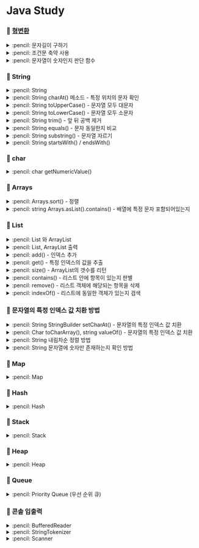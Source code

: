 # Java Study

### :pushpin: [형변환](https://github.com/Dain-K/algorithm/blob/master/JavaStudy/%ED%98%95%EB%B3%80%ED%99%98.md)

<details>
<summary> :pencil: 문자길이 구하기  </summary>
<div markdown="1">

## int 자리수 구하기

```java
int n = 1234;
int length = (int)(Math.log10(n) + 1);

System.out.println("length: " + length);
```

## string 문자 길이 구하기

```java
String s = "abcde";

System.out.println("length: " + s.length());
```

</div>
</details>

<details>
<summary> :pencil: 조건문 축약 사용  </summary>
<div markdown="1">

## 조건문 사용하기

```java
public class EvenOrOdd {
    String evenOrOdd(int num) {
        return num % 2 == 0 ? "Even" : "Odd";
    }

    public static void main(String[] args) {
        EvenOrOdd evenOrOdd = new EvenOrOdd();

        System.out.println("결과: " + evenOrOdd.evenOrOdd(2));
        System.out.println("결과: " + evenOrOdd.evenOrOdd(3));
    }
}
```

</div>
</details>

<details>
<summary> :pencil: 문자열이 숫자인지 판단 함수  </summary>
<div markdown="1">

## 문자열이 숫자인지 판단 함수

```java
public class Example {

    public static void main(String[] args){
        System.out.println(isNumeric("1"));
        System.out.println(isNumeric("q1k"));
    }

    public static boolean isNumeric(String input){
        try{
            Integer.parseInt(input);
            return true;
        }
        catch(NumberFormatException e){
            return false;
        }
    }
}
```

</div>
</details>

### :pushpin: String

<details>
<summary> :pencil: String  </summary>
<div markdown="1">

## long 타입을 string 으로 변환

- String.valueOf()
  - 파라미터가 null 이면 문자열 null 을 만들어서 담음
- Casting
  - 대상이 null 이면 MullPointerException 발생
  - Object 값이 String 이 아니면 ClassCastException 발생
- "".toString()
  - 대상이 null 이면 NullPointerException 발생
  - Object 에 담긴 값이 String 이 아니라도 출력

### :one: 덧셈연산자

두개의 피연산자 중 어느 한쪽이라도 string 이면 연산 결과는 string 이 된다.

```java
public class StringCasting {

    public static void main(String[] args) {
        String s = "" + n;
    }
}
```

### :two: String.valueOf()

```java
public class StringCasting {

    public static void main(String[] args) {
        int num = 123;
        String strValue = String.valueOf(num);

        long num2 = 12345;
        String strValue = String.valueOf(num2); // long 을 string 으로 변환
    }
}
```

## long 을 string 으로 변환 후 뒤집기

```java
class Solution {

    public int[] solution(long n) {
        String s = String.valueOf(n);
        StringBuilder sb = new StringBuiler(s);
        sb = sb.reverse();
        String[] ss = sb.toString().split("");

        int[] answer = new int[ss.length];
        for (int i = 0; i < ss.length; i++) {
            answer[i] = Integer.parseInt(ss[i]);
        }

        return answer;
    }
}
```

</div>
</details>

<details>
<summary> :pencil: String charAt() 메소드 - 특정 위치의 문자 확인  </summary>
<div markdown="1">

## charAt()

문자열에서 특정 위치의 문자가 무엇인지 확인하는 메소드

```java
public class GetNumerValueEx {

    public static void main(String[] args) {
        String s = "Hello java";

        char ca = s.charAt(0);
        char cb = s.charAt(1);
        char cc = s.charAt(2);

        System.out.println("첫번째 문자: "+ ca);
        System.out.println("두번째 문자: "+ cb);
        System.out.println("세번째 문자: "+ cc);
    }
}
```

</div>
</details>

<details>
<summary> :pencil: String toUpperCase() - 문자열 모두 대문자  </summary>
<div markdown="1">

## toUpperCase()

대상 문자열을 모두 대문자로 변환

```java
String str1 = "hello java"

System.out.println(str1.toUpperCase());
// 출력: HELLO JAVA
```

</div>
</details>

<details>
<summary> :pencil: String toLowerCase() - 문자열 모두 소문자  </summary>
<div markdown="1">

## toLowerCase()

대상 문자열을 모두 소문자로 변환

```java
String str1 = "HELLO JAVA"

System.out.println(str1.toLowerCase());
// 출력: hello java
```

</div>
</details>

<details>
<summary> :pencil: String trim() - 앞 뒤 공백 제거  </summary>
<div markdown="1">

## trim()

대상 문자열의 앞 뒤 공백 문자를 모두 제거하여 리턴해준다.

```java
String str1 = "   공백 제거   ";

System.out.println(str1.trim());
// 출력: 공백 제거
```

</div>
</details>

<details>
<summary> :pencil: String equals() - 문자 동일한지 비교  </summary>
<div markdown="1">

## equals()

- 가지고 있는 값이 동일하면 true 출력
- == 을 사용하면 주소값을 비교

### ==

```java
Stirng str1 = "Hello";
Stirng str2 = "Hello";
Stirng str3 = new String("Hello");

System.out.println(str1 == str2); // true
System.out.println(str1 == str3); // false
```

### A.equals(B)

```java
Stirng str1 = "Hello";
Stirng str2 = "Hello";
Stirng str3 = new String("Hello");

System.out.println(str1.equals(str2)); // true
System.out.println(str1.equals(str3)); // true
```

- object 에서 사용하면 위와 같이 결과가 제대로 나오지 않는다.

</div>
</details>

<details>
<summary> :pencil: String substring() - 문자열 자르기  </summary>
<div markdown="1">

## substring()

```java
public class Test{
    public static void main(String[] args){
        String str = "ABCDEFG";

        str.substring(3); // 결과값: DEFG
        str.substring(3,5); // 결과값: DE
        str.substring(str.length()-3, str.length()); // 결과값: EFG
    }
}
```

</div>
</details>
    
<details>
<summary> :pencil: String startsWith() / endsWith()  </summary>
<div markdown="1">

## startsWith()

- 대상 문자열이 특정 문자 또는 문자열로 시작하는지 체크하는 함수
- 해당 문자열로 시작되는지 여부를 확인하고 boolean에 맞춰 true/false 값을 리턴

```java
public class Example{
    public static void main(String[] args) {
        String s = "자바 코딩 테스트";
        System.out.println(s.startsWith("자")); // false
        System.out.println(s.startsWith("자바")); // true
        System.out.println(s.startsWith("자바 ")); // true
        System.out.println(s.startsWith("자바  ")); // false
    }
}
```

## endssWith()

- 대상 문자열이 특정 문자 또는 문자열로 끝나는지 체크하는 함수
- 해당 문자열로 시작되는지 여부를 확인하고 boolean에 맞춰 true/false 값을 리턴

```java
public class Example{
    public static void main(String[] args) {
        String s = "자바 코딩 테스트";
        System.out.println(s.endsWith("테스트")); // true
        System.out.println(s.endsWith("테")); // false
        System.out.println(s.endsWith("트")); // true
        System.out.println(s.endsWith(" 테스트")); // true
    }
}
```

</div>
</details>


### :pushpin: char

<details>
<summary> :pencil: char getNumericValue()  </summary>
<div markdown="1">

## getNumericValue()

```java
public class GetNumerValueEx {

    public static void main(String[] args) {
        String s = "342"

        char ca = s.charAt(0);
        char cb = s.charAt(1);
        char cc = s.charAt(2);

        int ia = Character.getNumericValue(ca);
        int ib = Character.getNumericValue(ca);
        int ic = Character.getNumericValue(ca);

        System.out.println(ia + ib + ic);
    }
}
```

</div>
</details>

### :pushpin: Arrays

<details>
<summary> :pencil: Arrays.sort() - 정렬 </summary>
<div markdown="1">

## Arrays.sort()

- java.util.Arrays 클래스
- 정렬 메소드
- Arrays 클래스는 배열의 복사, 항목 정렬, 검색과 같은 배열 조작 기능을 가지고 있음

### :one: 오름차순 정렬

```java
import java.util.Arrays;

public class Sort {
    public static void main(String[] args) {
        int arr[] = {9, 8, 47, 6, 15, 0, 90};
        Arrays.sort(arr);

        for(int i: arr) {
            System.out.println(i);
        }
    }
}
```

### :two: 내림차순 정렬

```java
import java.util.Arrays;
import java.util.Collections;

public class Sort {
    public static void main(String[] args) {
        integer arr[] = {9, 8, 47, 6, 15, 0, 90};
        Arrays.sort(arr, Collections.reverseOrder());

        for(int i: arr) {
            System.out.println(i);
        }
    }
}
```

### :three: 부분 정렬

시작 index, 끝 index를 넣어 일부분만 정렬할 수 있다.

```java
import java.util.Arrays;

public class Sort {
    public static void main(String[] args) {
        int arr[] = {9, 8, 47, 6, 15, 0, 90};
        Arrays.sort(arr, 0, 4);

        for(int i: arr) {
            System.out.println(i);
        }
    }
}
```

</div>
</details>

<details>
<summary> :pencil: string Arrays.asList().contains() - 배열에 특정 문자 포함되어있는지  </summary>
<div markdown="1">

## Arrays.asList(yourArray).contains(yourValue)

스트링 배열에서 특정 문자열이 포함되어있는지 확인하기

```java
import java.util.Arrays;

public class ContainsTest {

    public static void main(String[] args) {
        Arrays.asList("gif", "png", "jpg", "bmp").contains("exe"); // false
        Arrays.asList("gif", "png", "jpg", "bmp").contains("png"); // true
        Arrays.asList("gif", "png", "jpg", "bmp").contains("bat"); // false
    }
}
```

</div>
</details>

### :pushpin: List

<details>
<summary> :pencil: List 와 ArrayList  </summary>
<div markdown="1">

## List 와 ArrayList

- `List` = Interface
- `ArrayList` = Class 
<br/>
  List 와 ArrayList의 가장 큰 차이는 크기가 정해져 있지 않고 동적으로 변한다. <br/>
  예를 들어, 배열의 크기가 5라면 5개 이상의 값을 담을 수 없지만 list는 크기가 정해져있지 않아 원하는 만큼 값을 담을 수 있다. <br/>
  List 에는 ArrayList, Vector, LinkedList 등의 인터페이스를 구현한 자료형이 있다. <br/>
  즉, List 인터페이스 안에 ArrayList 클래스가 포함되어 있다.

```java
List<자료형> list = new ArraryList<>();
ArrayList<자료형> list = new ArrayList<>();
```

</div>
</details>

<details>
<summary> :pencil: List, ArrayList 출력  </summary>
<div markdown="1">

## List, ArrayList 출력

```java
public class test{
    public static void main(String[] args) {

        List<String> TestList = new ArrayList<String>();

        TestList.add("apple");
        TestList.add("ant");
        TestList.add("flower");

        /* 콘솔 출력 */
        // method 1
        for(String data: TestList){
            System.out.println(data);
        }

        // method 2
        for(for i = 0; i < TestList.size(); i++){
            System.out.println(TestList.get(i));
        }

        // method 3
        keyList.forEach(System.out::println);

        /* TestList 전체 출력 */
        System.out.println(TestList.toString());

    }
}
```

</div>
</details>

<details>
<summary> :pencil: add() - 인덱스 추가  </summary>
<div markdown="1">

## add()

```java
// List<String> pitches = new ArrayList<>();
ArrayList pitches = new ArrayList();

// 삽입할 위치 지정
pitches.add(0, "123");
```

</div>
</details>

<details>
<summary> :pencil: get() - 특정 인덱스의 값을 추출  </summary>
<div markdown="1">

## get()

```java
System.out.println(pitches.get(1));
```

</div>
</details>

<details>
<summary> :pencil: size() -  ArrayList의 갯수를 리턴  </summary>
<div markdown="1">

## size()

```java
System.out.println(pitches.size());
```

</div>
</details>

<details>
<summary> :pencil: contains() -  리스트 안에 항목이 있는지 판별  </summary>
<div markdown="1">

## contains()

```java
System.out.println(pitches.contains("123"));
// 포함된 값일 경우 true 반환
```

</div>
</details>

<details>
<summary> :pencil: remove() -  리스트 객체에 해당되는 항목을 삭제  </summary>
<div markdown="1">

## remove()

- 객체

```java
System.out.println(pitches.remove("123"));
// 삭제한 결과 true, false 를 리턴
```

- 인덱스

```java
System.out.println(pitches.remove(0));
// 삭제한 결과 삭제한 항목을 리턴
```

</div>
</details>

<details>
<summary> :pencil: indexOf() - 리스트에 동일한 객체가 있는지 검색  </summary>
<div markdown="1">

## ArrayList.indexOf()

- indexof(object o)는 인자로 객체를 받는다.
- 리스트의 안쪽부터 인자와 동일한 객체가 있는지 찾는다.
- 존재하면 그 인덱스를 리턴한다.
- 존재하지 않는다면 -1 리턴한다.

### example :one:

```java
String[] fruitsArr = {"apple", "banana", "apple", "mango"};
ArrayList<String> fruits = new ArrayList<>(Arrays.asList(fruitsArray));

System.out.println("indexOF(apple): " + fruits.indexOf("apple")); // 0
System.out.println("indexOF(kiwi): " + fruits.indexOf("kiwi")); // -1
```

### example :two:

```java
int[] arr = {1,8,5,69,75,15,10};

int cellsIndex = Arrays.asList(arr).indexOf(75);
System.out.println("searched index " + cellsIndex); // 출력: 0
```

</div>
</details>

### :pushpin: 문자열의 특정 인덱스 값 치환 방법

<details>
<summary> :pencil: String StringBuilder setCharAt() - 문자열의 특정 인덱스 값 치환  </summary>
<div markdown="1">

## setCharAt()

- 문자열의 특정 인덱스에 있는 문자를 효율적으로 교체

```java
class Solution {
    public String solution(String phone_number) {
        String answer = "";
        int length = phone_number.length();
        StringBuilder sb = new StringBuilder(phone_number);

        for(int i = 0; i < length - 4; i++){
            sb.setCharAt(i, '*');
        }
        answer = sb.toString();
        return answer;
    }
}
```

</div>
</details>

<details>
<summary> :pencil: Char toCharArray(), string valueOf() - 문자열의 특정 인덱스 값 치환  </summary>
<div markdown="1">

## 문자열의 특정 인덱스 값 치환

```java
class Main {
    public static void main(String[] args) {
        String str = "Hello World";
        char ch = "_";
        int pos = 5;

        // 주어진 문자열을 문자 array 로 치환
        char[] chars = str.toCharArray();

        // char array의 지정된 위치에 있는 문자 교체
        chars[pos] = ch;

        // 문자 array을 다시 문자열로 치환
        str = String.valueOf(chars);
    }
}
```

</div>
</details>

<details>
<summary> :pencil: String 내림차순 정렬 방법  </summary>
<div markdown="1">

## String 내림차순 정렬 방법

```java
import java.util.Arrays;

public class ReverStr {
    public String reversStr(String str){
        char[] ch = str.thCharArray();
        Arrays.sort(ch);
        return new StringBuilder(new String(ch)).reverse().toString();
    }
}
```

</div>
</details>

<details>
<summary> :pencil: String 문자열에 숫자만 존재하는지 확인 방법 </summary>
<div markdown="1">

## matches()

```java
final String REGEX = "[0-9]+";
String test = "1234";

if(test.matches(REGEX)) {
    System.out.println("숫자만 있습니다.");
}else{
    System.out.println("숫자 외에 다른 값이 존재합니다.");
}
```

</div>
</details>

### :pushpin: Map

<details>
<summary> :pencil: Map </summary>
<div markdown="1">

# 맵 (Map)

맵은 대응 관계를 쉽게 표현할 수 있게 해주는 자료형이다. 맵은 사전(dictionary)과 비슷하다.<br/>
리스트나 배열처럼 순차적으로 해당 요소 값을 구하지 않고 key를 통해 value를 얻는다. 맵(Map)의 가장 큰 특징이라면 key로 value의 값을 얻는다는 것이다. <br/>
helloWorld라는 단어를 찾기 위해 사전의 내용을 순차적으로 모두 검색하는 것이 아니라 helloWorld라는 단어가 있는 곳을 바로 확인할 수 있는 것이다.

- Map 역시 List 와 마찬가지로 인터페이스이다.
- Map 자료형: HashMap, LinkedHashMap, TreeMap 등

## HashMap

자바의 Map 중 가장 기본적인 Map이 HashMap 이다.

### put

- Map에 key, value 데이터 추가하기
- Key, Value에 String 이외의 자료형은 사용할 수 없다.

```java
import java.util HashMap;

public class Sample {
    public static void main(String[] args) {
        HashMap<String, String> map = new HashMap<>();
        map.put("people", "사람");
        map.put("soccer", "축구");
    }
}
```

### get

key에 해당하는 value 값을 얻기 위해서는 get 메서드를 사용

```java
import java.util HashMap;

public class Sample {
    public static void main(String[] args) {
        HashMap<String, String> map = new HashMap<>();
        map.put("people", "사람");
        map.put("soccer", "축구");
        System.out.println(map.get("people"));
    }
}

```

```
출력: 사람
```

### containsKey

맵(Map)에 해당 키(key)가 있는지를 조사하여 그 유무를 참, 거짓으로 리턴한다.

```java
import java.util HashMap;

public class Sample {
    public static void main(String[] args) {
        HashMap<String, String> map = new HashMap<>();
        map.put("people", "사람");
        map.put("soccer", "축구");
        System.out.println(map.containsKey("people"));
    }
}

```

```
true
```

### remove

맵(Map)의 항목을 삭제하는 메서드로 key 값에 해당되는 아이템(key, value)을 삭제한 후 그 value 값을 반환한다.

```java
import java.util HashMap;

public class Sample {
    public static void main(String[] args) {
        HashMap<String, String> map = new HashMap<>();
        map.put("people", "사람");
        map.put("soccer", "축구");
        System.out.println(map.remove("people"));
    }
}
```

```
사람
```

### size

맵(Map)의 개수를 반환한다.

```java
import java.util HashMap;

public class Sample {
    public static void main(String[] args) {
        HashMap<String, String> map = new HashMap<>();
        map.put("people", "사람");
        map.put("soccer", "축구");
        System.out.println(map.size());
    }
}
```

```
2
```

### keySet

맵(Map)의 모든 Key를 모아서 반환한다.

```java
import java.util HashMap;

public class Sample {
    public static void main(String[] args) {
        HashMap<String, String> map = new HashMap<>();
        map.put("people", "사람");
        map.put("soccer", "축구");
        System.out.println(map.keySet());
    }
}
```

```
[soccer, people]
```

keySet() 메서드는 Map의 모든 Key를 모아서 Set 자료형으로 리턴한다.
Set 자료형은 아래의 코드로 List 자료형으로 바꾸어 사용할 수도 있다.

```java
List<String> keyList = new ArrayList<>(map.keySet());
```

### getOrDefault

찾는 키가 존재한다면 찾는 키의 값을 반환하고 없다면 dafault 값을 반환하는 메서드

#### :pushpin: 사용방법

```java
getOrDefault(Object key, V DefalutValue)
```

- key: map 요소의 키이다.
- dafaultValue: 지정된 키로 매핑된 값이 없거나 null 이면 반환하는 기본 값이다.

#### :pushpin: 예제

```java
import java.util.HashMap;

public class Example {
    public static void main(String arg[]) {
        String[] abc = {"A", "B", "C", "C"};
        HashMap<String, Integer> hashmap = new HashMap<>();

        for(String key: abc) {
            hashmap.put(key, hashmap.getOrDefault(key, 0) + 1);
        }

        System.out.println("출력결과: " + hashmap);
        // 출력결과: {A=1, B=1, C=2}
    }
}
```

</div>
</details>

### :pushpin: Hash

<details>
<summary> :pencil: Hash </summary>
<div markdown="1">

## Hash?

- ArrayList 는 내부 인덱스를 이용하여 검색이 한번에 이루어지기 때문에 빠른 검색 속도를 보장하는 반면, 데이터의 추가 삭제 시 많은 데이터가 밀리거나 당겨지기 때문에 많은 시간이 소요
- LinkedList 는 추가 삭제 시 인근 노드들의 참조값만 수정해줌으로써 처리가 가능하지만 데이터를 검색할 경우, 해당 노드를 찾기 위해 처음부터 순회 검색을 해야하기 때문에 데이터의 수가 많아질수록 효율이 떨어지는 구조
- 이러한 한계를 극복하기 위해 제시된 방법 -> `Hash`
- Hash는 내부적으로 배열을 사용하여 데이터를 저장하므로 빠른 검색속도를 가짐
- 데이터 추가 삭제 시 기존 데이터를 밀어내거나 당기는 작업이 필요없도록 특별한 알고리즘을 이용하여 데이터와 연관된 고유한 숫자를 만들어 낸 뒤 이를 인덱스로 사용
- Hash가 내부적으로 사용하는 배열을 Hash Table 이라고 하며 크기에 따라 성능차이가 날 수 있음

## Hash Table?

- key-value 에서 key를 테이블에 저장할 때 key 값을 Hash Method를 이용하여 계산 수행, 그 결과값을 배열의 인덱스로 사용하여 저장하는 방식

## HashSet

- null 값 허용
- :star: 중복을 허용하지 않음

### 중복을 어떻게 제거하는가?

객체를 저장하기 전에 객체의 hashCode() 메소드를 호출해서 해시코드를 얻어 낸 후 다음 저장되어 있는 객체들의 해시 코드와 비교한 뒤 같은 해시 코드가 있다면 다시 equals() 메소드로 두 객체를 비교하여 true가 나오면 동일한 객체로 판단하고 중복 저장을 하지 않는다.

### HashSet 변수 선언

- HashSet<데이터타입> 변수명 = new HashSet<데이터타입>();

```java
HashSet<integer> set = new HashSet<Integer>();
HashSet<String> set2 = new HashSet<string>();
```

### HashSet 값 추가

- add(value) 메소드를 사용하여 값을 추가

```java
public class HashSetTest {
    public static void main(String[] args) {
        HashSet<Integer> set = new HashSet<Integer>();

        set.add(1);
        set.add(2);
        set.add(3);
        set.add(1)'
    }
}
```

### HashSet 값 삭제

- remove(value) 메소드를 사용하면 원하는 value 값만 삭제

```java
public class HashSetTest {
    public static void main(String[] args) {
        // Integer
        HashSet<Integer> set = new HashSet<Integer>();
        set.remove(1);
        set.clear();
    }
}
```

### HashSet 값 크기 구하기

- size() 메소드를 사용하여 현재 HashSet의 크기를 구할 수 있음
- 중복값이 들어오면 자동으로 제거

```java
public class HashSetTest {
    public static void main(String[] args) {
        // Integer
        HashSet<Integer> set = new HashSet<Integer>();
        set.add(1);
        set.add(2);
        set.add(3);
        set.add(1);
        System.out.println("set의 크기: " + set.size()); // 출력: 3
    }
}
```

### HashSet 데이터 출력하기

- 하나의 객체를 가져오고 싶을 경우 Iterator를 사용하여 가져올 수 있음

```java
public class HashSetTest {
    public static void main(String[] args) {
        // Integer
        HashSet<Integer> set = new HashSet<Integer>();
        set.add(1);
        set.add(2);
        set.add(3);
        set.add(1);
        System.out.println("set의 크기: " + set.size()); // 출력: 3

        // Integer 출력
        Iterator iter = set.iterator();
        while(iter.hasNext()) {
            System.out.print(ler.next() + " " );
        }
    }
}
```

### HashSet 검색하기

- 내부의 원하는 값을 검색할 경우 contains(value) 메소드를 사용

```java
public class HashSetTest {
    public static void main(String[] args) {
        // Integer
        HashSet<Integer> set = new HashSet<Integer>();
        set.add(1);
        set.add(2);
        set.add(3);
        set.add(1);
        System.out.println("1이 있는가: " + set.contains(1)); // 출력: true


        }
    }
}
```

</div>
</details>

### :pushpin: Stack

<details>
<summary> :pencil: Stack </summary>
<div markdown="1">

## Stack 선언

```java
import java.util.Stack;

Stack<Integer> stack = new Stack<>();
Stack<String> stack = new Stack<>();
Stack<Character> stack = new Stack<>();
```

## Stack 값 추가

```java
Stack<Integer> stack = new Stack<>();
stack.push(1); // 1 추가
stack.push(2); // 2 추가
```

## Stack 값 삭제

```java
Stack<Integer> stack = new Stack<>();
stack.push(1);
stack.push(2);
stack.pop(); // stack 값 제거 - 2 제거
stack.clear(); // stack의 전체 값 제거(초기화)
```

## Stack 가장 상단 값 출력

```java
Stack<Integer> stack = new Stack<>();
stack.push(1);
stack.push(2);
stack.peek(); // stack의 가장 상단 값 출력 - 2 출력
```

## Stack 기타 메서드

```java
Stack<Integer> stack = new Stack<>();
stack.push(1);
stack.push(2);
stack.size(); // stack의 크기 출력:2
stack.empty(); // stack이 비어있는지 check (비어있다며 true)
stack.contains(1); // stack에 1이 있는지 check (있다면 true)
```

</div>
</details>

### :pushpin: Heap

<details>
<summary> :pencil: Heap </summary>
<div markdown="1">

## Heap의 특징

- 힙은 완전 이진 트리 자료구조의 일종
  - 완전 이진 트리란 루트 노드부터 시작하여 왼쪽 자식 노드, 오른쪽 자식 노드 순서대로 데이터가 차례대로 삽입되는 트리(tree)를 의미
- 힙에서는 항상 루트 노드(root node)를 제거
- 최소 힙(min heap)
  - 루트 노드가 가장 작은 값을 가짐
  - 따라서 값이 작은 데이터가 우선적으로 제거
- 최대 힙(max heap)
  - 루트 노드가 가장 큰 값을 가짐
  - 따라서 값이 큰 데이터가 우선적으로 제거

## 최소 힙 구성 함수: Min-Heapify()

- (상향식) 부모 노드로 거슬러 올라가며, 부모보다 자신의 값이 더 작은 경우에 위치를 교체

### 힙에 새로운 원소가 삽입될 때

- 새로운 원소가 삽입되었을 때 O(logN)의 시간 복잡도로 힙 성질을 유지하도록 할 수 있음

### 힙에서 원소가 제거될 때

- 새로운 원소가 삽입되었을 때 O(logN)의 시간 복잡도로 힙 성질을 유지하도록 할 수 있음
- 이후에 루트 노드에서부터 하향식으로(더 작은 자식 노드로) Heapify()를 진행함

</div>
</details>

### :pushpin: Queue

<details>
<summary> :pencil: Priority Queue (우선 순위 큐) </summary>
<div markdown="1">

## Priority Queue

- FIFO(First In First Out) 구조
- 데이터가 들어온 순서대로 데이터가 나가는 것이 아닌, 우선순위를 먼저 결정하고 그 우선순위가 높은 데이터가 먼저 나가는 자료구조
- 물건 데이터를 자료구조에 넣었다가 가치가 높은 물건부터 꺼내서 확인해야할 때
- priority queue를 사용하기 위해서는 우선순위 큐에 저장할 객체는 필수적으로 Comparable Interface를 구현해야함
- priority queue는 Heap을 이용하여 구현하는 것이 일반적

### 특징

1. 높은 우선순위의 요소를 먼저 꺼내서 처리하는 구조
2. 내부 요소는 힙으로 구성되어 이진트리 구조
3. 힙으로 구성되므로 시간복잡도는 O(NLogN)
4. 우선순위를 중요시해야하는 상황에서 주로 사용

### 선언

```java
import java.util.PriorityQueue;
import java.util.Collections;

// 낮은 숫자가 우선 순위인 int 형 우선 순위 큐 선언
PriorityQueue<Integer> priorityQueueLowest = new PriorityQueue<>();

//높은 숫자가 우선 순위인 int 형 우선순위 큐 선언
PriorityQueue<Integer> priorityQueueHighest = new PriorityQueue<>(Collections.reverseOrder());
```

### add

```java
priorityQueueLowest.add(1);
priorityQueueLowest.add(10);
priorityQueueLowest.offer(100);

priorityQueueHighest.add(1);
priorityQueueHighest.add(10);
priorityQueueHighest.offer(100);
```

### poll, remove, peek, element, clear

```java
// 첫번째 값을 반환하고 제거, 비어있다면 null
priorityQueueLowest.poll();

// 첫번째 값을 제거, 비어있다면 예외 발생
priorityQueueLowest.remove();

// 첫번째 값을 반환만 하고 제거하지 않음
// 큐가 비어있다면 null 반환
priorityQueueLowest.peek();

// 첫번째 값을 반환만 하고 제거하지 않음
// 큐가 비어있다면 예외 발생
priorityQueueLowest.element();

// 초기화
priorityQueueLowest.clear();


```

</div>
</details>

### :pushpin: 콘솔 입출력

<details>
<summary> :pencil: BufferedReader </summary>
<div markdown="1">

## BufferedReader

사용자가 엔터키를 입력할 때 까지 사용자의 입력을 받을 수 있다.

```java
import java.io.IOException;
import java.io.BufferedReader;
import java.io.InputStreamReader;

public class Sample {
    public static void main(String[] args) throws IOException {
        BufferedReader br = new BufferedReader(new InputStreamReader(System.in));

        String str = br.readLine();

        System.out.println(str);
    }
}
```

```
입력: Hello World!
출력: Hello World!
```

</div>
</details>

<details>
<summary> :pencil: StringTokenizer </summary>
<div markdown="1">

## StringTokenizer

StringTokenizer 클래스는 문자열을 지정한 구분자로 문자열을 쪼개주는 클래스이다.
그렇게 쪼개어진 문자열을 우리는 토큰(token)이라고 부른다.

### 라이브러리

```java
import java.util.StringTokenizer;
```

### 생성자

생성자로는 3가지 방식이 있음

#### :one: StringTokenizer st = new StringTokenizer(문자열);

띄어쓰기 기준으로 문자열 분리

```java
import java.util.StringTokenizer;
public class Example {
    public static void main(String[] args) {
        String str = "hello world! Dain-k blog!"
        StringTokenizer st = new StringTokenizer(str);

        System.out.println(st.nextToken()); // hello
        System.out.println(st.nextToken()); // world!
        System.out.println(st.nextToken()); // Dain-k
        System.out.println(st.nextToken()); // blog!
    }
}
```

#### :two: StringTokenizer st = new StringTokenizer(문자열, 구분자);

구분자를 기준으로 문자열 분리

```java
import java.util.StringTokenizer;

public class Example {
    public static void main(String[] args) {
        String str = "문!자!열";
        StringTokenizer st = new StringTokenizer(str, "!", true);

        int i = 1;
        while(st.hasMoreTokens()){ // 다음 토큰이 있다면
            System.out.println((i++) + "번째 토큰: " + st.nextToken());
        }
    }
}
```

#### :three: StringTokenizer st = new StringTokenizer(문자열, 구분자, true/ false);

구분자를 기준으로 문자열을 분리할 때 구분자도 토큰을 넣을지 (true) 구분자는 분리된 문자열 토큰에 포함 안시킬지(false) (디폴트는 false)

```java

```

</div>
</details>

<details>
<summary> :pencil: Scanner </summary>
<div markdown="1">

## Scanner

```java
import java.util.Scanner;

public class Sample {
    public static void main(String[] args) {
        Scanner sc = new Scanner(System.in);
        System.out.println(sc.next());
    }
}
```

</div>
</details>

